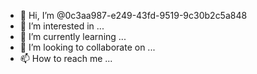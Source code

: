- 👋 Hi, I’m @0c3aa987-e249-43fd-9519-9c30b2c5a848
- 👀 I’m interested in ...
- 🌱 I’m currently learning ...
- 💞️ I’m looking to collaborate on ...
- 📫 How to reach me ...

<!---
0c3aa987-e249-43fd-9519-9c30b2c5a848/0c3aa987-e249-43fd-9519-9c30b2c5a848 is a ✨ special ✨ repository because its `README.md` (this file) appears on your GitHub profile.
You can click the Preview link to take a look at your changes.
--->
